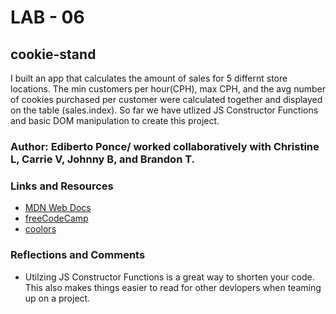 # LAB - 06


## cookie-stand


I built an app that calculates the amount of sales for 5 differnt store locations. The min customers per hour(CPH), max CPH, and the avg number of cookies purchased per customer were calculated together and displayed on the table (sales.index). So far we have utlized JS Constructor Functions and basic DOM manipulation to create this project.

### Author: Ediberto Ponce/ worked collaboratively with Christine L, Carrie V, Johnny B, and Brandon T.

### Links and Resources
* [MDN Web Docs](https://developer.mozilla.org/en-US/docs/Web/API/Document_Object_Model)
* [freeCodeCamp](https://www.freecodecamp.org/news/how-to-use-html-to-open-link-in-new-tab/)
* [coolors](https://coolors.co/palettes/popular)

### Reflections and Comments
* Utilzing JS Constructor Functions is a great way to shorten your code. This also makes things easier to read for other devlopers when teaming up on a project.